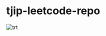 # tjip-leetcode-repo
![trt](https://user-images.githubusercontent.com/45636041/159938714-2687c9d2-cce8-468f-a9f2-e93aa3a3c23d.PNG)
